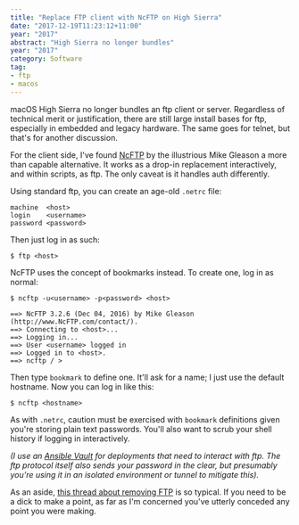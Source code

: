 ```yaml
---
title: "Replace FTP client with NcFTP on High Sierra"
date: "2017-12-19T11:23:12+11:00"
year: "2017"
abstract: "High Sierra no longer bundles"
year: "2017"
category: Software
tag:
- ftp
- macos
---
```

macOS High Sierra no longer bundles an ftp client or server. Regardless of technical merit or justification, there are still large install bases for ftp, especially in embedded and legacy hardware. The same goes for telnet, but that's for another discussion.

For the client side, I've found [NcFTP] by the illustrious Mike Gleason a more than capable alternative. It works as a drop-in replacement interactively, and within scripts, as ftp. The only caveat is it handles auth differently.

Using standard ftp, you can create an age-old `.netrc` file:

    machine  <host>
    login    <username>
    password <password>

Then just log in as such:

    $ ftp <host>

NcFTP uses the concept of bookmarks instead. To create one, log in as normal:

    $ ncftp -u<username> -p<password> <host>
    
    ==> NcFTP 3.2.6 (Dec 04, 2016) by Mike Gleason (http://www.NcFTP.com/contact/).
    ==> Connecting to <host>...
    ==> Logging in...
    ==> User <username> logged in
    ==> Logged in to <host>.
    ==> ncftp / >

Then type `bookmark` to define one. It'll ask for a name; I just use the default hostname. Now you can log in like this:

    $ ncftp <hostname>

As with `.netrc`, caution must be exercised with `bookmark` definitions given you're storing plain text passwords. You'll also want to scrub your shell history if logging in interactively. 

<p style="font-style:italic">(I use an <a href="http://docs.ansible.com/ansible/latest/playbooks_vault.html">Ansible Vault</a> for deployments that need to interact with ftp. The ftp protocol itself also sends your password in the clear, but presumably you’re using it in an isolated environment or tunnel to mitigate this).</p>

As an aside, [this thread about removing FTP] is so typical. If you need to be a dick to make a point, as far as I'm concerned you've utterly conceded any point you were making.

[NcFTP]: http://www.NcFTP.com
[this thread about removing FTP]: https://forums.macrumors.com/threads/ftp-server-gone-from-high-sierra.2074332/

